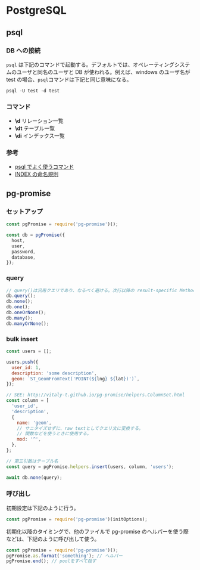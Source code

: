 # PostgreSQL

## psql

### DB への接続

`psql` は下記のコマンドで起動する。デフォルトでは、オペレーティングシステムのユーザと同名のユーザと DB が使われる。例えば、windows のユーザ名が test の場合、`psql`コマンドは下記と同じ意味になる。

```
psql -U test -d test
```

### コマンド

- **\\d** リレーション一覧
- **\\dt** テーブル一覧
- **\\di** インデックス一覧

### 参考

- [psql でよく使うコマンド](https://dev.classmethod.jp/server-side/db/postgresql-organize-command/)
- [INDEX の命名規則](https://gist.github.com/popravich/d6816ef1653329fb1745)

## pg-promise

### セットアップ

```javascript
const pgPromise = require('pg-promise')();

const db = pgPromise({
  host,
  user,
  password,
  database,
});
```

### query

```javascript
// query()は汎用クエリであり、なるべく避ける。次行以降の result-specific Method を使うこと。
db.query();
db.none();
db.one();
db.oneOrNone();
db.many();
db.manyOrNone();
```

### bulk insert

```javascript
const users = [];

users.push({
  user_id: 1,
  description: 'some description',
  geom: `ST_GeomFromText('POINT(${lng} ${lat})')`,
});

// SEE: http://vitaly-t.github.io/pg-promise/helpers.ColumnSet.html
const column = [
  'user_id',
  'description',
  {
    name: 'geom',
    // サニタイズせずに、raw textとしてクエリ文に変換する。
    // 関数などを使うときに使用する。
    mod: '^',
  },
};

// 第三引数はテーブル名
const query = pgPromise.helpers.insert(users, column, 'users');

await db.none(query);
```

### 呼び出し

初期設定は下記のように行う。

```javascript
const pgPromise = require('pg-promise')(initOptions);
```

初期化以降のタイミングで、他のファイルで pg-promise のヘルパーを使う際などは、下記のように呼び出して使う。

```javascript
const pgPromise = require('pg-promise')();
pgPromise.as.format('something'); // ヘルパー
pgPromise.end(); // poolをすべて殺す
```
